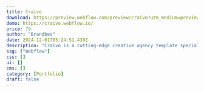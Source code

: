 ```yaml
---
title: Craivo
download: https://preview.webflow.com/preview/craivo?utm_medium=preview_link&utm_source=designer&utm_content=craivo&preview=234b71c1b09f537b37a7d963039facb9&workflow=preview
demo: https://craivo.webflow.io/
price: 79
author: "Brandbes"
date: 2024-12-01T05:24:51.430Z
description: "Craivo is a cutting-edge creative agency template specially designed for creative, digital and startup agencies to enhance their online stores. This agency website template allows startups to showcase services elegantly with a sleek design."
ssg: ["Webflow"]
css: []
ui: []
cms: []
category: [Portfolio]
draft: false
---
```

